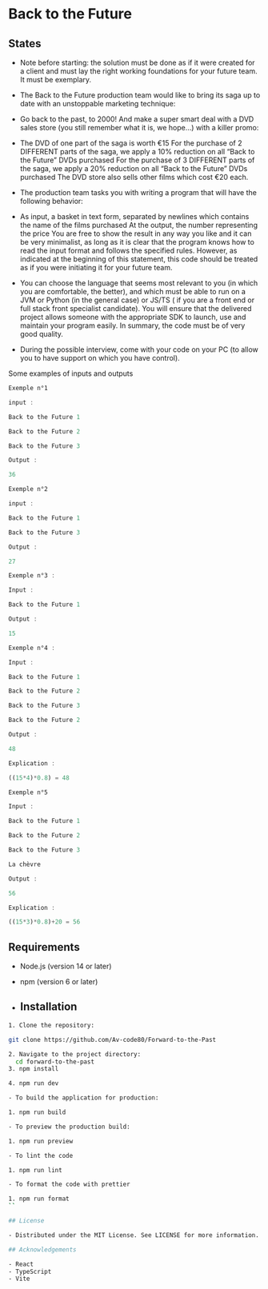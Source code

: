 # Back to the Future

## States

- Note before starting: the solution must be done as if it were created for a client and must lay the right working foundations for your future team. It must be exemplary.

- The Back to the Future production team would like to bring its saga up to date with an unstoppable marketing technique:

- Go back to the past, to 2000! And make a super smart deal with a DVD sales store (you still remember what it is, we hope…) with a killer promo:

- The DVD of one part of the saga is worth €15
For the purchase of 2 DIFFERENT parts of the saga, we apply a 10% reduction on all “Back to the Future” DVDs purchased
For the purchase of 3 DIFFERENT parts of the saga, we apply a 20% reduction on all “Back to the Future” DVDs purchased
The DVD store also sells other films which cost €20 each.

- The production team tasks you with writing a program that will have the following behavior:

- As input, a basket in text form, separated by newlines which contains the name of the films purchased
At the output, the number representing the price
You are free to show the result in any way you like and it can be very minimalist, as long as it is clear that the program knows how to read the input format and follows the specified rules. However, as indicated at the beginning of this statement, this code should be treated as if you were initiating it for your future team.

- You can choose the language that seems most relevant to you (in which you are comfortable, the better), and which must be able to run on a JVM or Python (in the general case) or JS/TS ( if you are a front end or full stack front specialist candidate). You will ensure that the delivered project allows someone with the appropriate SDK to launch, use and maintain your program easily. In summary, the code must be of very good quality.

- During the possible interview, come with your code on your PC (to allow you to have support on which you have control).

Some examples of inputs and outputs

```js
Exemple n°1

input :

Back to the Future 1

Back to the Future 2

Back to the Future 3

Output :

36

Exemple n°2

input :

Back to the Future 1

Back to the Future 3

Output :

27

Exemple n°3 :

Input :

Back to the Future 1

Output :

15

Exemple n°4 :

Input :

Back to the Future 1

Back to the Future 2

Back to the Future 3

Back to the Future 2

Output :

48

Explication :

((15*4)*0.8) = 48

Exemple n°5

Input :

Back to the Future 1

Back to the Future 2

Back to the Future 3

La chèvre

Output :

56

Explication :

((15*3)*0.8)+20 = 56

```

## Requirements

- Node.js (version 14 or later)
- npm (version 6 or later)

- ## Installation
  
 ```sh
1. Clone the repository:

git clone https://github.com/Av-code80/Forward-to-the-Past

2. Navigate to the project directory:
   cd forward-to-the-past
3. npm install

4. npm run dev

- To build the application for production:

1. npm run build

- To preview the production build:

1. npm run preview

- To lint the code

1. npm run lint

- To format the code with prettier

1. npm run format
``

## License

- Distributed under the MIT License. See LICENSE for more information.

## Acknowledgements

- React
- TypeScript
- Vite
